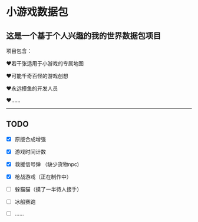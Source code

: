 # 小游戏数据包
## 这是一个基于个人兴趣的我的世界数据包项目

项目包含：

❤️若干张适用于小游戏的专属地图

❤️可能千奇百怪的游戏创想

❤️永远摸鱼的开发人员

❤️......

--------------------------------------------------------------------------------------

## TODO

- [x] 原版合成增强

- [x] 游戏时间计数

- [x] 救援信号弹 （缺少货物npc)

- [x] 枪战游戏（正在制作中）

- [ ] 躲猫猫（摸了一半待人接手）

- [ ] 冰船赛跑

- [ ] ......
